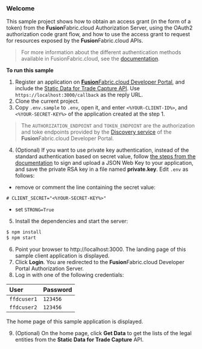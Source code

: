 ### Welcome

This sample project shows how to obtain an access grant (in the form of a token) from the **Fusion**Fabric.cloud Authorization Server, using the OAuth2 authorization code grant flow, and how to use the access grant to request for resources exposed by the **Fusion**Fabric.cloud APIs.

> For more information about the different authentication methods available in FusionFabric.cloud, see the [documentation](https://developer.fusionfabric.cloud/documentation/oauth2-grants).
  
 **To run this sample**

1. Register an application on [**Fusion**Fabric.cloud Developer Portal](https://developer.fusionfabric.cloud), and include the [Static Data for Trade Capture API](https://developer.fusionfabric.cloud/api/trading-trade-capture-static-data-8faddb99-a71f-464d-9c3d-2220baacc299/docs).  Use `https://localhost:3000/callback` as the reply URL.
2. Clone the current project.
3. Copy `.env.sample` to `.env`, open it, and enter `<%YOUR-CLIENT-ID%>`, and `<%YOUR-SECRET-KEY%>` of the application created at the step 1.

> The `AUTHORIZATION_ENDPOINT` and `TOKEN_ENDPOINT` are the authorization and toke endpoints provided by the [Discovery service](https://developer.fusionfabric.cloud/documentation/oauth2-grants#discovery-service) of the **Fusion**Fabric.cloud Developer Portal.  

4. (Optional) If you want to use private key authentication, instead of the standard authentication based on secret value, follow [the steps from the documentation](https://developer.fusionfabric.cloud/documentation/oauth2-grants#jwk-auth-procedure) to sign and upload a JSON Web Key to your application, and save the private RSA key in a file named **private.key**. Edit `.env` as follows:
+ remove or comment the line containing the secret value: 
```
# CLIENT_SECRET="<%YOUR-SECRET-KEY%>"
```
+ set `STRONG=True`

5. Install the dependencies and start the server:
```sh
$ npm install
$ npm start
```

6. Point your browser to http://localhost:3000. The landing page of this sample client application is displayed. 
7. Click **Login**. You are redirected to the **Fusion**Fabric.cloud Developer Portal Authorization Server.
8. Log in with one of the following credentials:

| User        | Password |
| :---------- | :------- |
| `ffdcuser1` | `123456` |
| `ffdcuser2` | `123456` |

The home page of this sample application is displayed.

9. (Optional) On the home page, click **Get Data** to get the lists of the legal entities from the **Static Data for Trade Capture** API.

